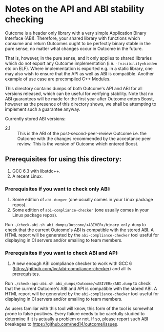 # Notes on the API and ABI stability checking

Outcome is a header only library with a very simple Application Binary
Interface (ABI). Therefore, your shared library with functions which consume
and return Outcomes ought to be perfectly binary stable in the pure sense,
no matter what changes occur in Outcome in the future.

That is, however, in the pure sense, and it only applies to shared libraries
which do not export any Outcome implementation (i.e. `-fvisibility=hidden` etc
on ELF). Where implementation is exported e.g. in a static library, one may
also wish to ensure that the API as well as ABI is compatible. Another example
of use case are precompiled C++ Modules.

This directory contains dumps of both Outcome's API and ABI for all versions
released, which can be useful for verifying stability. Note that no ABI
guarantees will be made for the first year after Outcome enters Boost,
however as the presence of this directory shows, we shall be attempting
to implement such a guarantee anyway.

Currently stored ABI versions:

<dl>
  <dt>2.1</dt>
  <dd>This is the ABI of the post-second-peer-review Outcome i.e.
  the Outcome with the changes recommended by the acceptance peer
  review. This is the version of Outcome which entered Boost.</dd>
</dl>

## Prerequisites for using this directory:

1. GCC 6.3 with libstdc++.
2. A recent Linux.

### Prerequisites if you want to check only ABI:

1. Some edition of `abi-dumper` (one usually comes in your Linux
package repos).
2. Some edition of `abi-compliance-checker` (one usually comes in your Linux
package repos).

Run `./check-abi.sh abi_dumps/Outcome/<ABIVER>/binary_only.dump` to check that
the current Outcome's ABI is compatible with the stored ABI. A HTML report
will be generated by the `abi-compliance-checker` tool useful for displaying
in CI servers and/or emailing to team members.

### Prerequisites if you want to check ABI and API:

1. A new enough ABI compliance checker to work with GCC 6 (https://github.com/lvc/abi-compliance-checker)
and all its prerequisites.

Run `./check-api-abi.sh abi_dumps/Outcome/<ABIVER>/ABI.dump` to check that the
current Outcome's ABI and API is compatible with the stored ABI. A HTML report
will be generated by the `abi-compliance-checker` tool useful for displaying
in CI servers and/or emailing to team members.

As users familiar with this tool will know, this form of the tool is
somewhat prone to false positives. Every failure needs to be carefully
studied to determine if it is actually a problem or not. If so, please
report such ABI breakages to https://github.com/ned14/outcome/issues.
